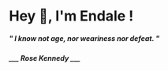 <h1 title="head"> Hey 👋, I'm Endale !</h1>

**<h5><i>" I know not age, nor weariness nor defeat. "</i></h5>**

*<b>___ Rose Kennedy ___</b>*
